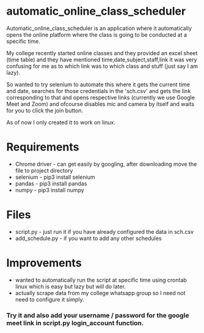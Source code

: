 # automatic_online_class_scheduler
Automatic_online_class_scheduler is an application where it automatically opens the online platform where the class is going to be conducted at a specific time.

My college recently started online classes and they provided an excel sheet (time table) and they have mentioned time,date,subject,staff,link it was very confusing for me as to which link was to which class and stuff (just say I am lazy). 

So wanted to try selenium to automate this where it gets the current time and date, searches for those credentials in the 'sch.csv' and gets the link corresponding to that and opens respective links (currently we use Google Meet and Zoom) and ofcourse disables mic and camera by itself and waits for you to click the join button.

As of now I only created it to work on linux.

# Requirements

- Chrome driver - can get easily by googling, after downloading move the file to project directory
- selenium - pip3 install selenium
- pandas - pip3 install pandas
- numpy - pip3 install numpy

# Files

- script.py - just run it if you have already configured the data in sch.csv
- add_schedule.py - if you want to add any other schedules

# Improvements 

- wanted to automatically run the script at specific time using crontab linux which is easy but lazy but will do later.
- actually scrape data from my college whatsapp group so I need not need to configure it simply.

### Try it and also add your username / password for the google meet link in script.py login_account function.
